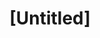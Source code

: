 ---
pid: ch952
title: "[Untitled]"
location_transcription: 
coordinates: "[-75.163106090985, 39.951757935616]"
zipcode: 
gen_neighborhood: 
neighborhood: 
outside_phl: 
age: 
age_range: 
instagram: 
image_file_name: ch_952.jpg
proposal_transcription: Monuments and all public buildings should be named after first
  responders and military who have fallen in the line of duty. Please no more politicians
topic: Armed Forces
topic_summary: '0'
type: Building,Memorial
keywords_other: 
credit: 
image_labels: 
twitter: 
facebook: 
permalink: "/monuments/ch952/"
layout: item-page
---
